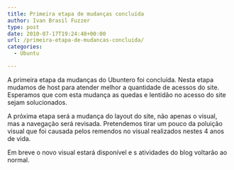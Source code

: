 ```yaml
---
title: Primeira etapa de mudanças concluída
author: Ivan Brasil Fuzzer
type: post
date: 2010-07-17T19:24:48+00:00
url: /primeira-etapa-de-mudancas-concluida/
categories:
  - Ubuntu

---
```

A primeira etapa da mudanças do Ubuntero foi concluída. Nesta etapa mudamos de host para atender melhor a quantidade de acessos do site. Esperamos que com esta mudança as quedas e lentidão no acesso do site sejam solucionados.

A próxima etapa será a mudança do layout do site, não apenas o visual, mas a navegação será revisada. Pretendemos tirar um pouco da poluição visual que foi causada pelos remendos no visual realizados nestes 4 anos de vida.

Em breve o novo visual estará disponível e s atividades do blog voltarão ao normal.